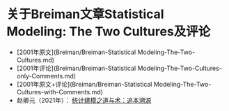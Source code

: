 # 关于Breiman文章Statistical Modeling: The Two Cultures及评论

- [2001年原文](Breiman/Breiman-Statistical Modeling-The-Two-Cultures.md)
- [2001年评论](Breiman/Breiman-Statistical Modeling-The-Two-Cultures-only-Comments.md)
- [2001年原文+评论](Breiman/Breiman-Statistical Modeling-The-Two-Cultures-with-Comments.md)
- 赵卿元（2021年）： [统计建模之道与术：追本溯源](statistical-modeling-dao-and-shu.md)
